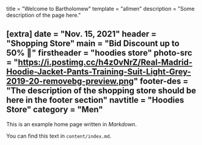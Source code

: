 title = "Welcome to Bartholomew"
template = "allmen"
description = "Some description of the page here."

[extra]
date = "Nov. 15, 2021"
header = "Shopping Store"
main = "Bid Discount up to 50% 🥳"
firstheader = "hoodies store"
photo-src = "https://i.postimg.cc/h4z0vNrZ/Real-Madrid-Hoodie-Jacket-Pants-Training-Suit-Light-Grey-2019-20-removebg-preview.png"
footer-des = "The description of the shopping store should be here in the footer section"
navtitle = "Hoodies Store"
category = "Men"
---

This is an example home page written in _Markdown_.

You can find this text in `content/index.md`.
